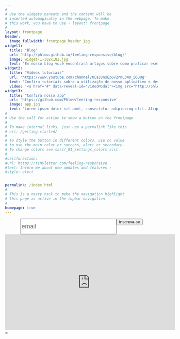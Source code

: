 ```yaml
---
#
# Use the widgets beneath and the content will be
# inserted automagically in the webpage. To make
# this work, you have to use › layout: frontpage
#
layout: frontpage
header:
  image_fullwidth: frontpage_header.jpg
widget1:
  title: "Blog"
  url: 'http://phlow.github.io/feeling-responsive/blog/'
  image: widget-1-302x182.jpg
  text: 'Em nosso blog você encontrará artigos sobre como praticar exercícios de acordo com o estado da arte em fisiologia e iremos discutir também sobre assuntos como suplementos, dietas, o futuro de academias e personais e muito mais.'
widget2:
  title: "Vídeos tutoriais"
  url: 'https://www.youtube.com/channel/UCaJDnsEp6v2rnL34U_560Ug'
  text: 'Confira tutoriais sobre a utilização de nosso aplicativo e descubra os benefícios que Personal Trainers têm em usá-lo.<br/>- Otimiza seu tempo, transformando um processo de horas de planejamento em minutos.<br/>- Permite atender mais alunos, já que parte do atendimento presencial pode ser feito online.<br/>- Elimina fichas de treino em papel.'
  video: '<a href="#" data-reveal-id="videoModal"><img src="http://phlow.github.io/feeling-responsive/images/start-video-feeling-responsive-302x182.jpg" width="302" height="182" alt=""/></a>'
widget3:
  title: "Confira nosso app"
  url: 'https://github.com/Phlow/feeling-responsive'
  image: app.jpg
  text: 'Lorem ipsum dolor sit amet, consectetur adipiscing elit. Aliquam libero sem, suscipit dictum porttitor id, faucibus vitae purus. Aliquam sed tellus ut erat congue dignissim. Mauris efficitur tortor id velit vulputate, feugiat porttitor nunc consectetur. Suspendisse eget porta ligula. Pellentesque consectetur, nibh id rutrum pharetra, odio mi consequat purus, vitae accumsan enim nisi in ipsum.'
#
# Use the call for action to show a button on the frontpage
#
# To make internal links, just use a permalink like this
# url: /getting-started/
#
# To style the button in different colors, use no value
# to use the main color or success, alert or secondary.
# To change colors see sass/_01_settings_colors.scss
#
#callforaction:
#url: https://tinyletter.com/feeling-responsive
#text: Inform me about new updates and features ›
#style: alert


permalink: /index.html
#
# This is a nasty hack to make the navigation highlight
# this page as active in the topbar navigation
#
homepage: true
---
```


<!-- Begin MailChimp Signup Form -->
<div id="mc_embed_signup" >
<form action="http://wix.us11.list-manage.com/subscribe/post?u=2b9a184f6b310cb68f93573e8&amp;id=5838e872d5" method="post" id="mc-embedded-subscribe-form" name="mc-embedded-subscribe-form" class="validate" target="_blank" novalidate>
    <div id="mc_embed_signup_scroll" class="row">
	<div class="input-group col-md-6 container" style="margin-left:10%;">
	    <input type="email" value="" name="EMAIL" class="email form-control" id="mce-EMAIL" placeholder="email" style="width:70%; float:left; font-size:20px; height:51px;" required>
	    <!-- real people should not fill this in and expect good things - do not remove this or risk form bot signups-->
	    <div style="position: absolute; left: -5000px;"><input type="text" name="b_2b9a184f6b310cb68f93573e8_5838e872d5" tabindex="-1" value=""></div>
	    <span class="input-group-btn">
		<div class="clear"><input type="submit" value="Inscreva-se" name="subscribe" id="mc-embedded-subscribe" class="button"></div>
	    </span>
	</div> <!-- input-group -->
    </div>
</form>
</div>
<!--End mc_embed_signup-->

<div id="videoModal" class="reveal-modal large" data-reveal="">
  <div class="flex-video widescreen vimeo" style="display: block;">
    <iframe width="560" height="315" src="https://www.youtube.com/embed/prIGUzP0H6I" frameborder="0" allowfullscreen></iframe>
  </div>
  <a class="close-reveal-modal">&#215;</a>
</div>
